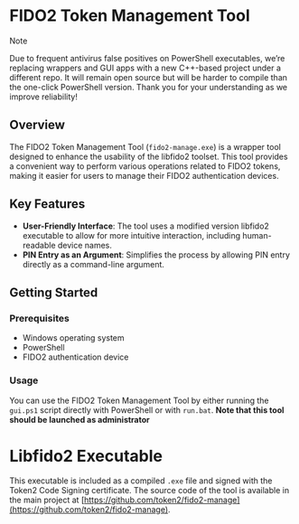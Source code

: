 # FIDO2 Token Management Tool
> [!NOTE]  
> Due to frequent antivirus false positives on PowerShell executables, we’re replacing wrappers and GUI apps with a new C++-based project under a different repo. It will remain open source but will be harder to compile than the one-click PowerShell version. Thank you for your understanding as we improve reliability! 


## Overview

The FIDO2 Token Management Tool (`fido2-manage.exe`) is a wrapper tool designed to enhance the usability of the libfido2 toolset. This tool provides a convenient way to perform various operations related to FIDO2 tokens, making it easier for users to manage their FIDO2 authentication devices.

## Key Features

- **User-Friendly Interface**: The tool uses a modified version libfido2 executable to allow for more intuitive interaction, including human-readable device names.
- **PIN Entry as an Argument**: Simplifies the process by allowing PIN entry directly as a command-line argument.

## Getting Started

### Prerequisites

- Windows operating system
- PowerShell
- FIDO2 authentication device




### Usage
You can use the FIDO2 Token Management Tool by either running the `gui.ps1` script directly with PowerShell or with `run.bat`. **Note that this tool should be launched as administrator**

 



# Libfido2 Executable

This executable is included as a compiled `.exe` file and signed with the Token2 Code Signing certificate. The source code of the tool is available in the main project at [https://github.com/token2/fido2-manage](https://github.com/token2/fido2-manage).
